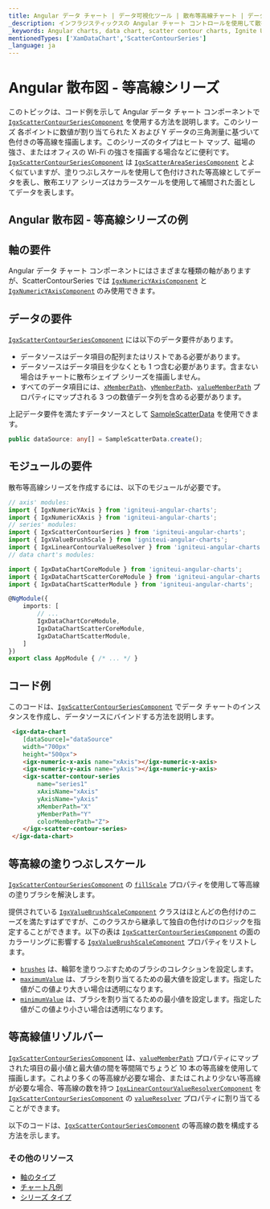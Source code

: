```yaml
---
title: Angular データ チャート | データ可視化ツール | 散布等高線チャート | データ バインディング | インフラジスティックス
_description: インフラジスティックスの Angular チャート コントロールを使用して散布等高線チャートを作成します。Ignite UI for Angular グラフ タイプについて説明します。
_keywords: Angular charts, data chart, scatter contour charts, Ignite UI for Angular, Infragistics, Angular チャート, データ チャート, 散布等高線チャート, インフラジスティックス
mentionedTypes: ['XamDataChart','ScatterContourSeries']
_language: ja
---
```


# Angular 散布図 - 等高線シリーズ

このトピックは、コード例を示して Angular データ チャート コンポーネントで [`IgxScatterContourSeriesComponent`]({environment:dvApiBaseUrl}/products/ignite-ui-angular/api/docs/typescript/latest/classes/igxscattercontourseriescomponent.html) を使用する方法を説明します。このシリーズ
各ポイントに数値が割り当てられた X および Y データの三角測量に基づいて色付きの等高線を描画します。このシリーズのタイプはヒート マップ、磁場の強さ、またはオフィスの Wi-Fi の強さを描画する場合などに便利です。[`IgxScatterContourSeriesComponent`]({environment:dvApiBaseUrl}/products/ignite-ui-angular/api/docs/typescript/latest/classes/igxscattercontourseriescomponent.html) は [`IgxScatterAreaSeriesComponent`]({environment:dvApiBaseUrl}/products/ignite-ui-angular/api/docs/typescript/latest/classes/igxscatterareaseriescomponent.html) とよく似ていますが、塗りつぶしスケールを使用して色付けされた等高線としてデータを表し、散布エリア シリーズはカラースケールを使用して補間された面としてデータを表します。

## Angular 散布図 - 等高線シリーズの例

<code-view style="height: 500px"
           data-demos-base-url="{environment:dvDemosBaseUrl}"
           iframe-src="{environment:dvDemosBaseUrl}/charts/data-chart-type-scatter-contour-series"
           alt="Angular 散布図 - 等高線シリーズの例"
           github-src="charts/data-chart/type-scatter-contour-series">
</code-view>

<div class="divider--half"></div>

## 軸の要件

Angular データ チャート コンポーネントにはさまざまな種類の軸がありますが、ScatterContourSeries では [`IgxNumericYAxisComponent`]({environment:dvApiBaseUrl}/products/ignite-ui-angular/api/docs/typescript/latest/classes/igxnumericyaxiscomponent.html) と [`IgxNumericYAxisComponent`]({environment:dvApiBaseUrl}/products/ignite-ui-angular/api/docs/typescript/latest/classes/igxnumericyaxiscomponent.html) のみ使用できます。

## データの要件

 [`IgxScatterContourSeriesComponent`]({environment:dvApiBaseUrl}/products/ignite-ui-angular/api/docs/typescript/latest/classes/igxscattercontourseriescomponent.html) には以下のデータ要件があります。

-   データソースはデータ項目の配列またはリストである必要があります。
-   データソースはデータ項目を少なくとも 1 つ含む必要があります。含まない場合はチャートに散布シェイプ シリーズを描画しません。
-   すべてのデータ項目には、[`xMemberPath`]({environment:dvApiBaseUrl}/products/ignite-ui-angular/api/docs/typescript/latest/classes/igxscattertriangulationseriescomponent.html#xmemberpath)、[`yMemberPath`]({environment:dvApiBaseUrl}/products/ignite-ui-angular/api/docs/typescript/latest/classes/igxscattertriangulationseriescomponent.html#ymemberpath)、[`valueMemberPath`]({environment:dvApiBaseUrl}/products/ignite-ui-angular/api/docs/typescript/latest/classes/igxscattercontourseriescomponent.html#valuememberpath) プロパティにマップされる 3 つの数値データ列を含める必要があります。

上記データ要件を満たすデータソースとして [SampleScatterData](data-chart-data-sources-scatter.md) を使用できます。

```ts
public dataSource: any[] = SampleScatterData.create();
```

## モジュールの要件

散布等高線シリーズを作成するには、以下のモジュールが必要です。

```ts
// axis' modules:
import { IgxNumericYAxis } from 'igniteui-angular-charts';
import { IgxNumericXAxis } from 'igniteui-angular-charts';
// series' modules:
import { IgxScatterContourSeries } from 'igniteui-angular-charts';
import { IgxValueBrushScale } from 'igniteui-angular-charts';
import { IgxLinearContourValueResolver } from 'igniteui-angular-charts';
// data chart's modules:

import { IgxDataChartCoreModule } from 'igniteui-angular-charts';
import { IgxDataChartScatterCoreModule } from 'igniteui-angular-charts';
import { IgxDataChartScatterModule } from 'igniteui-angular-charts';

@NgModule({
    imports: [
        // ...
        IgxDataChartCoreModule,
        IgxDataChartScatterCoreModule,
        IgxDataChartScatterModule,
    ]
})
export class AppModule { /* ... */ }
```

## コード例

このコードは、[`IgxScatterContourSeriesComponent`]({environment:dvApiBaseUrl}/products/ignite-ui-angular/api/docs/typescript/latest/classes/igxscattercontourseriescomponent.html) でデータ チャートのインスタンスを作成し、データソースにバインドする方法を説明します。

```html
 <igx-data-chart
    [dataSource]="dataSource"
    width="700px"
    height="500px">
    <igx-numeric-x-axis name="xAxis"></igx-numeric-x-axis>
    <igx-numeric-y-axis name="yAxis"></igx-numeric-y-axis>
    <igx-scatter-contour-series
        name="series1"
        xAxisName="xAxis"
        yAxisName="yAxis"
        xMemberPath="X"
        yMemberPath="Y"
        colorMemberPath="Z">
    </igx-scatter-contour-series>
 </igx-data-chart>
```

## 等高線の塗りつぶしスケール

[`IgxScatterContourSeriesComponent`]({environment:dvApiBaseUrl}/products/ignite-ui-angular/api/docs/typescript/latest/classes/igxscattercontourseriescomponent.html) の [`fillScale`]({environment:dvApiBaseUrl}/products/ignite-ui-angular/api/docs/typescript/latest/classes/igxscattercontourseriescomponent.html#fillscale) プロパティを使用して等高線の塗りブラシを解決します。

提供されている [`IgxValueBrushScaleComponent`]({environment:dvApiBaseUrl}/products/ignite-ui-angular/api/docs/typescript/latest/classes/igxvaluebrushscalecomponent.html) クラスはほとんどの色付けのニーズを満たすはずですが、このクラスから継承して独自の色付けのロジックを指定することができます。以下の表は [`IgxScatterContourSeriesComponent`]({environment:dvApiBaseUrl}/products/ignite-ui-angular/api/docs/typescript/latest/classes/igxscattercontourseriescomponent.html) の面のカラーリングに影響する [`IgxValueBrushScaleComponent`]({environment:dvApiBaseUrl}/products/ignite-ui-angular/api/docs/typescript/latest/classes/igxvaluebrushscalecomponent.html) プロパティをリストします。

-   [`brushes`]({environment:dvApiBaseUrl}/products/ignite-ui-angular/api/docs/typescript/latest/classes/igxdatachartcomponent.html#brushes) は、輪郭を塗りつぶすためのブラシのコレクションを設定します。
-   [`maximumValue`]({environment:dvApiBaseUrl}/products/ignite-ui-angular/api/docs/typescript/latest/classes/igxvaluebrushscalecomponent.html#maximumvalue) は、ブラシを割り当てるための最大値を設定します。指定した値がこの値より大きい場合は透明になります。
-   [`minimumValue`]({environment:dvApiBaseUrl}/products/ignite-ui-angular/api/docs/typescript/latest/classes/igxvaluebrushscalecomponent.html#minimumvalue) は、ブラシを割り当てるための最小値を設定します。指定した値がこの値より小さい場合は透明になります。

## 等高線値リゾルバー

[`IgxScatterContourSeriesComponent`]({environment:dvApiBaseUrl}/products/ignite-ui-angular/api/docs/typescript/latest/classes/igxscattercontourseriescomponent.html) は、[`valueMemberPath`]({environment:dvApiBaseUrl}/products/ignite-ui-angular/api/docs/typescript/latest/classes/igxscattercontourseriescomponent.html#valuememberpath) プロパティにマップされた項目の最小値と最大値の間を等間隔でちょうど 10 本の等高線を使用して描画します。これより多くの等高線が必要な場合、またはこれより少ない等高線が必要な場合、等高線の数を持つ [`IgxLinearContourValueResolverComponent`]({environment:dvApiBaseUrl}/products/ignite-ui-angular/api/docs/typescript/latest/classes/igxlinearcontourvalueresolvercomponent.html) を [`IgxScatterContourSeriesComponent`]({environment:dvApiBaseUrl}/products/ignite-ui-angular/api/docs/typescript/latest/classes/igxscattercontourseriescomponent.html) の [`valueResolver`]({environment:dvApiBaseUrl}/products/ignite-ui-angular/api/docs/typescript/latest/classes/igxscattercontourseriescomponent.html#valueresolver) プロパティに割り当てることができます。

以下のコードは、[`IgxScatterContourSeriesComponent`]({environment:dvApiBaseUrl}/products/ignite-ui-angular/api/docs/typescript/latest/classes/igxscattercontourseriescomponent.html) の等高線の数を構成する方法を示します。

### その他のリソース

-   [軸のタイプ](data-chart-axis-types.md)
-   [チャート凡例](data-chart-legends.md)
-   [シリーズ タイプ](data-chart-series-types.md)
